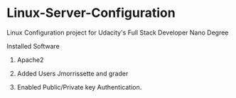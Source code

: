 # Linux-Server-Configuration
Linux Configuration project for Udacity's Full Stack Developer Nano Degree

Installed Software
  1. Apache2

1. Added Users Jmorrissette and grader
2. Enabled Public/Private key Authentication.
